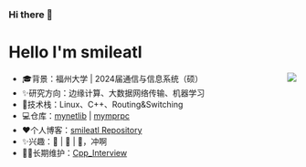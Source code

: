 ### Hi there 👋
# Hello I'm smileatl

<!--
**smileatl/smileatl** is a ✨ _special_ ✨ repository because its `README.md` (this file) appears on your GitHub profile.

Here are some ideas to get you started:

- 🔭 I’m currently working on ...
- 🌱 I’m currently learning ...
- 👯 I’m looking to collaborate on ...
- 🤔 I’m looking for help with ...
- 💬 Ask me about ...
- 📫 How to reach me: ...
- 😄 Pronouns: ...
- ⚡ Fun fact: ...
-->

<img align="right" src="https://github-readme-stats.vercel.app/api?username=smileatl&show_icons=true&hide_title=true" />  

- :mortar_board:背景：福州大学 | 2024届通信与信息系统（硕）
- ✨研究方向：边缘计算、大数据网络传输、机器学习
- :hammer:技术栈：Linux、C++、Routing&Switching
- :computer:仓库：[mynetlib](https://github.com/smileatl/mynetlib) | [mymprpc](https://github.com/smileatl/MyRPC)
- :heart:个人博客：[smileatl Repository]([https://ericpengshuai.github.io/](https://smileatl.gitee.io/))
- :sparkles:兴趣：:basketball: | :badminton: | :book:，冲啊
- :weight_lifting_man:长期维护：[Cpp_Interview](https://github.com/smileatl/Cpp_Interview)


